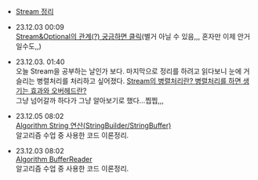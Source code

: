 - [Stream 정리](Stream/README.md)

- 23.12.03 00:09  
[Stream&Optional의 관계(?) 궁금하면 클릭](Stream/Stream&Optional.md)(별거 아닐 수 있음,,, 혼자만 이제 안거일수도,,)

- 23.12.03. 01:40  
오늘 Stream을 공부하는 날인가 보다. 마지막으로 정리를 하려고 읽다보니 눈에 거슬리는 병렬처리를 처리하고 싶어졌다.
[Stream의 병렬처리란? 병렬처리를 하면 생기는 효과와 오버헤드란?](Stream/Stream병렬처리.md)  
그냥 넘어갈까 하다가 그냥 알아보기로 했다...찝찝,,,

- 23.12.05 08:02    
[Algorithm String 연산(StringBuilder/StringBuffer)](Algorithm/String+연산자&StringBuilder&StringBuffer)  
알고리즘 수업 중 사용한 코드 이론정리.

- 23.12.03 08:02  
[Algorithm BufferReader](Algorithm/Buffer&Scanner)  
알고리즘 수업 중 사용한 코드 이론정리.